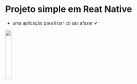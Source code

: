 

# Projeto simple em Reat Native
  - uma aplicação para listar coisas afazer ✔

<p>
  <img  width="20%" src="https://github.com/femelo22/Simple-ToDo-List-React-Native/blob/2c1d87e15c2e37d7721935908df3e38155fc9237/image/todo.png" />
</p>

